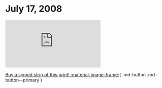 # July 17, 2008

![](https://www.achewood.com/comic.php?date=07172008)

[Buy a signed strip of this print! :material-image-frame:](https://achewood-holiday-pop-up.myshopify.com/products/strip#07172008){ .md-button .md-button--primary }
